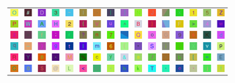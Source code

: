 <table>
<tr>
<td><img src="4F.gif"></td>
<td><img src="23.gif"></td>
<td><img src="44.gif"></td>
<td><img src="33.gif"></td>
<td><img src="7E.gif"></td>
<td><img src="6C.gif"></td>
<td><img src="2E.gif"></td>
<td><img src="7C.gif"></td>
<td><img src="5D.gif"></td>
<td><img src="4E.gif"></td>
<td><img src="4A.gif"></td>
<td><img src="gr2.gif"></td>
<td><img src="78.gif"></td>
<td><img src="31.gif"></td>
<td><img src="35.gif"></td>
<td><img src="5A.gif"></td>
</tr>
<tr>
<td><img src="50.gif"></td>
<td><img src="57.gif"></td>
<td><img src="41.gif"></td>
<td><img src="48.gif"></td>
<td><img src="32.gif"></td>
<td><img src="7B.gif"></td>
<td><img src="56.gif"></td>
<td><img src="75.gif"></td>
<td><img src="5E.gif"></td>
<td><img src="42.gif"></td>
<td><img src="7D.gif"></td>
<td><img src="gr1.gif"></td>
<td><img src="46.gif"></td>
<td><img src="3E.gif"></td>
<td><img src="34.gif"></td>
<td><img src="77.gif"></td>
</tr>
<tr>
<td><img src="7A.gif"></td>
<td><img src="2B.gif"></td>
<td><img src="66.gif"></td>
<td><img src="3B.gif"></td>
<td><img src="72.gif"></td>
<td><img src="3F.gif"></td>
<td><img src="6E.gif"></td>
<td><img src="37.gif"></td>
<td><img src="gr3.gif"></td>
<td><img src="51.gif"></td>
<td><img src="6F.gif"></td>
<td><img src="47.gif"></td>
<td><img src="39.gif"></td>
<td><img src="73.gif"></td>
<td><img src="4B.gif"></td>
<td><img src="64.gif"></td>
</tr>
<tr>
<td><img src="71.gif"></td>
<td><img src="5F.gif"></td>
<td><img src="29.gif"></td>
<td><img src="67.gif"></td>
<td><img src="74.gif"></td>
<td><img src="49.gif"></td>
<td><img src="6D.gif"></td>
<td><img src="36.gif"></td>
<td><img src="28.gif"></td>
<td><img src="22.gif"></td>
<td><img src="53.gif"></td>
<td><img src="69.gif"></td>
<td><img src="3A.gif"></td>
<td><img src="58.gif"></td>
<td><img src="76.gif"></td>
<td><img src="70.gif"></td>
</tr>
<tr>
<td><img src="52.gif"></td>
<td><img src="59.gif"></td>
<td><img src="38.gif"></td>
<td><img src="2A.gif"></td>
<td><img src="4D.gif"></td>
<td><img src="25.gif"></td>
<td><img src="63.gif"></td>
<td><img src="79.gif"></td>
<td><img src="26.gif"></td>
<td><img src="61.gif"></td>
<td><img src="2F.gif"></td>
<td><img src="27.gif"></td>
<td><img src="62.gif"></td>
<td><img src="5B.gif"></td>
<td><img src="3D.gif"></td>
<td><img src="45.gif"></td>
</tr>
<tr>
<td><img src="43.gif"></td>
<td><img src="30.gif"></td>
<td><img src="24.gif"></td>
<td><img src="40.gif"></td>
<td><img src="4C.gif"></td>
<td><img src="3C.gif"></td>
<td><img src="55.gif"></td>
<td><img src="2D.gif"></td>
<td><img src="68.gif"></td>
<td><img src="6B.gif"></td>
<td><img src="54.gif"></td>
<td><img src="2C.gif"></td>
<td><img src="65.gif"></td>
<td><img src="60.gif"></td>
<td><img src="6A.gif"></td>
<td><img src="21.gif"></td>
</tr>
</table>
